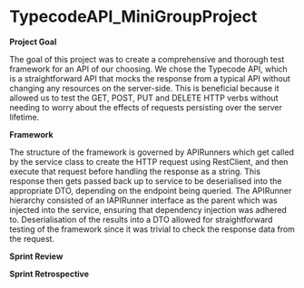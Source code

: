 # TypecodeAPI_MiniGroupProject
**Project Goal**

The goal of this project was to create a comprehensive and thorough test framework for an API of our choosing. We chose the Typecode API, which is a straightforward API that mocks the response from a typical API without changing any resources on the server-side. This is beneficial because it allowed us to test the GET, POST, PUT and DELETE HTTP verbs without needing to worry about the effects of requests persisting over the server lifetime.

**Framework**

The structure of the framework is governed by APIRunners which get called by the service class to create the HTTP request using RestClient, and then execute that request before handling the response as a string. This response then gets passed back up to service to be deserialised into the appropriate DTO, depending on the endpoint being queried. The APIRunner hierarchy consisted of an IAPIRunner interface as the parent which was injected into the service, ensuring that dependency injection was adhered to. Deserialisation of the results into a DTO allowed for straightforward testing of the framework since it was trivial to check the response data from the request.

**Sprint Review**

**Sprint Retrospective**
